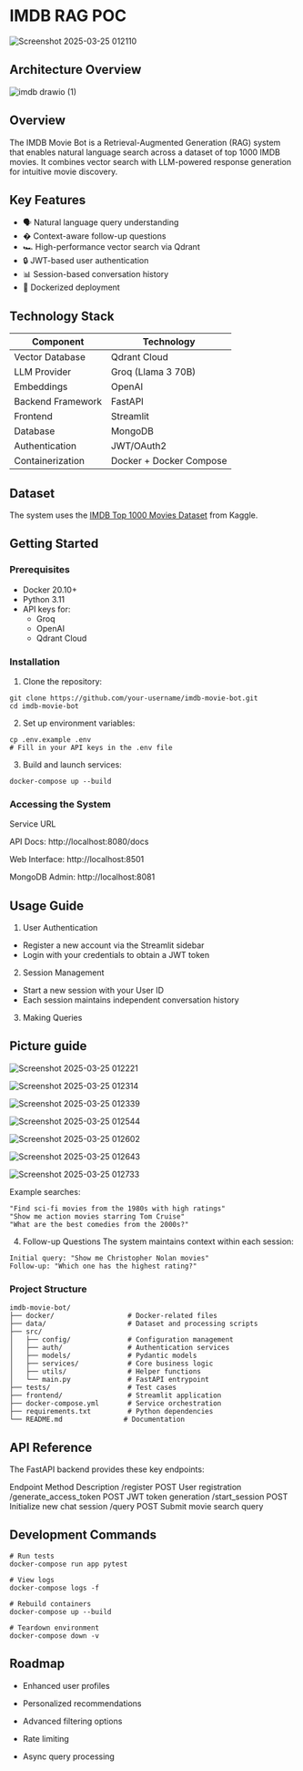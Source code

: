 # IMDB RAG POC
![Screenshot 2025-03-25 012110](https://github.com/user-attachments/assets/d6de1f1a-4315-4ee6-a4e6-b945941b1ba6)


## Architecture Overview
![imdb drawio (1)](https://github.com/user-attachments/assets/e9e7e1ad-f685-4db3-83fd-7ba7a384e6a3)

## Overview
The IMDB Movie Bot is a Retrieval-Augmented Generation (RAG) system that enables natural language search across a dataset of top 1000 IMDB movies. It combines vector search with LLM-powered response generation for intuitive movie discovery.

## Key Features
- 🗣️ Natural language query understanding
- � Context-aware follow-up questions
- 🏎️ High-performance vector search via Qdrant
- 🔒 JWT-based user authentication
- 📊 Session-based conversation history
- 🐳 Dockerized deployment

## Technology Stack
| Component               | Technology                          |
|-------------------------|-------------------------------------|
| Vector Database         | Qdrant Cloud                        |
| LLM Provider            | Groq (Llama 3 70B)                  |
| Embeddings              | OpenAI                              |
| Backend Framework       | FastAPI                             |
| Frontend                | Streamlit                           |
| Database                | MongoDB                             |
| Authentication          | JWT/OAuth2                          |
| Containerization        | Docker + Docker Compose             |

## Dataset
The system uses the [IMDB Top 1000 Movies Dataset](https://www.kaggle.com/datasets/harshitshankhdhar/imdb-dataset-of-top-1000-movies-and-tv-shows) from Kaggle.

## Getting Started

### Prerequisites
- Docker 20.10+
- Python 3.11
- API keys for:
  - Groq
  - OpenAI
  - Qdrant Cloud

### Installation
1. Clone the repository:
```
git clone https://github.com/your-username/imdb-movie-bot.git
cd imdb-movie-bot
```
2. Set up environment variables:
```
cp .env.example .env
# Fill in your API keys in the .env file
```
3. Build and launch services:
```
docker-compose up --build
```

### Accessing the System

Service	      URL

API Docs:	http://localhost:8080/docs

Web Interface:	http://localhost:8501

MongoDB Admin:	http://localhost:8081

## Usage Guide

1. User Authentication
- Register a new account via the Streamlit sidebar
- Login with your credentials to obtain a JWT token

2. Session Management
- Start a new session with your User ID
- Each session maintains independent conversation history

3. Making Queries

## Picture guide
![Screenshot 2025-03-25 012221](https://github.com/user-attachments/assets/c5ea42ff-3268-431f-a77c-53a6d221edd8)

![Screenshot 2025-03-25 012314](https://github.com/user-attachments/assets/d54632c6-3da6-4a4c-8760-30454a2a1fd8)

![Screenshot 2025-03-25 012339](https://github.com/user-attachments/assets/7b293ede-d9e4-4459-8b08-d76d4ce57379)

![Screenshot 2025-03-25 012544](https://github.com/user-attachments/assets/88a9efdd-b0f5-406f-9c62-c79b90b2e2f3)

![Screenshot 2025-03-25 012602](https://github.com/user-attachments/assets/fb3d6fb9-19f2-475f-9be6-b1e06c7773f9)

![Screenshot 2025-03-25 012643](https://github.com/user-attachments/assets/1c12ca93-4032-4db5-9909-95b41e7b7b87)

![Screenshot 2025-03-25 012733](https://github.com/user-attachments/assets/198255f6-0522-45fe-b1a7-cdd20d23f8e2)

Example searches:
```
"Find sci-fi movies from the 1980s with high ratings"
"Show me action movies starring Tom Cruise"
"What are the best comedies from the 2000s?"
```

4. Follow-up Questions
The system maintains context within each session:
```
Initial query: "Show me Christopher Nolan movies"
Follow-up: "Which one has the highest rating?"
```
### Project Structure
```
imdb-movie-bot/
├── docker/                  # Docker-related files
├── data/                    # Dataset and processing scripts
├── src/
│   ├── config/              # Configuration management
│   ├── auth/                # Authentication services
│   ├── models/              # Pydantic models
│   ├── services/            # Core business logic
│   ├── utils/               # Helper functions
│   └── main.py              # FastAPI entrypoint
├── tests/                   # Test cases
├── frontend/                # Streamlit application
├── docker-compose.yml       # Service orchestration
├── requirements.txt         # Python dependencies
└── README.md               # Documentation
```

## API Reference
The FastAPI backend provides these key endpoints:


Endpoint      	            Method	            Description
/register	               POST	            User registration
/generate_access_token	   POST	            JWT token generation
/start_session	            POST	            Initialize new chat session
/query	                  POST	            Submit movie search query

## Development Commands
```
# Run tests
docker-compose run app pytest

# View logs
docker-compose logs -f

# Rebuild containers
docker-compose up --build

# Teardown environment
docker-compose down -v
```

## Roadmap
- Enhanced user profiles

- Personalized recommendations

- Advanced filtering options

- Rate limiting

- Async query processing

